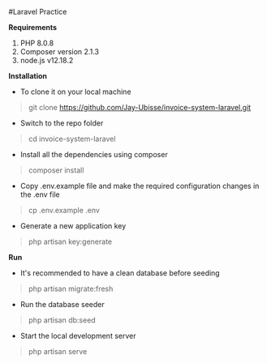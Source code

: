 #Laravel Practice

**Requirements**
1. PHP 8.0.8
2. Composer version 2.1.3
3. node.js v12.18.2

**Installation**
- To clone it on your local machine
>git clone https://github.com/Jay-Ubisse/invoice-system-laravel.git

- Switch to the repo folder
>cd invoice-system-laravel

- Install all the dependencies using composer
>composer install

- Copy .env.example file and make the required configuration changes in the .env file
>cp .env.example .env

- Generate a new application key
>php artisan key:generate

**Run**
- It's recommended to have a clean database before seeding
>php artisan migrate:fresh

- Run the database seeder
>php artisan db:seed

- Start the local development server
>php artisan serve
